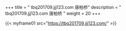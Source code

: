 +++
title = "  tbq201709.jjj123.com 唐柏桥"
description = "  tbq201709.jjj123.com 唐柏桥  "
weight = 20
+++


{{< myframe01 src="https://tbq201709.jjj123.com/" >}}

